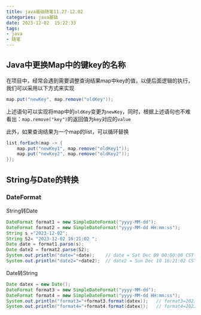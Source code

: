 ```yaml
---
title: java基础随笔11.27-12.02
categories: java基础
date: 2023-12-02  15:22:33
tags: 
- java
- 随笔
---
```


## Java中更换Map中的键key的名称

在项目中，经常会遇到需要调整查询结果map中key的值，以便后面逻辑的执行，我们可以采用以下方式来实现

```java
map.put("newKey", map.remove("oldKey"));
```

上述语句可以实现将map中的`oldKey`变更为`newKey`，同时，根据上述语句也不难看出：`map.remove("key")`的返回值为`key`对应的`value`

此外，如果查询结果为一个map的list，可以循环替换

```java
list.forEach(map -> {
    map.put("newKey1", map.remove("oldKey1"));
    map.put("newKey2", map.remove("oldKey2"));
});
```

## String与Date的转换

### DateFormat

String转Date

```java
DateFormat format1 = new SimpleDateFormat("yyyy-MM-dd");
DateFormat format2 = new SimpleDateFormat("yyyy-MM-dd HH:mm:ss");
String s ="2023-12-02";
String S2= "2023-12-02 16:21:02 ";
Date date = format1.parse(s);
Date date2 = format2.parse(S2);
System.out.println("date="+date);    // date = Sat Dec 09 00:00:00 CST 2023
System.out.println("date2="+date2);  // date2 = Sun Dec 10 16:21:02 CST 2023
```

Date转String

```java
Date datex = new Date();
DateFormat format3 = new SimpleDateFormat("yyyy-MM-dd");
DateFormat format4 = new SimpleDateFormat("yyyy-MM-dd HH:mm:ss");
System.out.println("format3="+format3.format(datex));   // format3=2023-12-02
System.out.println("format4="+format4.format(datex));   // format4=2023-11-02 15:39:59
```

